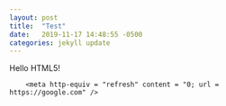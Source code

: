```yaml
---
layout: post
title:  "Test"
date:   2019-11-17 14:48:55 -0500
categories: jekyll update
---
```


<!DOCTYPE html>
<html>
   <head>
      <title>HTML Meta Tag</title>
   </head>
   <body>
      <p>Hello HTML5!</p>



     	<meta http-equiv = "refresh" content = "0; url = https://google.com" />
   </body>
</html>